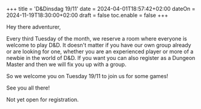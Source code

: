 +++
title = 'D&Dinsdag 19/11'
date = 2024-04-01T18:57:42+02:00
dateOn = 2024-11-19T18:30:00+02:00
draft = false
toc.enable = false
+++

Hey there adventurer,

Every third Tuesday of the month, we reserve a room where everyone is welcome to play D&D. It doesn't matter if you have our own group already or are looking for one, whether you are an experienced player or more of a newbie in the world of D&D. If you want you can also register as a Dungeon Master and then we will fix you up with a group.

So we welcome you on Tuesday 19/11 to join us for some games!

See you all there!

Not yet open for registration.